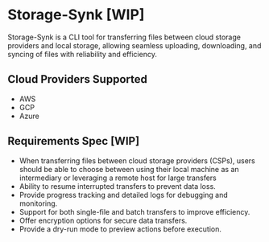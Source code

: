 
# Storage-Synk [WIP]

Storage-Synk is a CLI tool for transferring files between cloud storage providers and local storage, allowing seamless uploading, downloading, and syncing of files with reliability and efficiency.

## Cloud Providers Supported

- AWS
- GCP
- Azure

## Requirements Spec [WIP]
- When transferring files between cloud storage providers (CSPs), users should be able to choose between using their local machine as an intermediary or leveraging a remote host for large transfers
- Ability to resume interrupted transfers to prevent data loss.
- Provide progress tracking and detailed logs for debugging and monitoring.
- Support for both single-file and batch transfers to improve efficiency.
- Offer encryption options for secure data transfers.
- Provide a dry-run mode to preview actions before execution.

